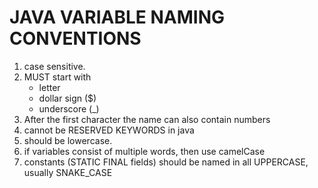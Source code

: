 # JAVA VARIABLE NAMING CONVENTIONS

1.  case sensitive. 
2.  MUST start with 
    - letter
    - dollar sign ($)
    - underscore (_)
3.  After the first character the name can also contain numbers
4.  cannot be RESERVED KEYWORDS in java
5.  should be lowercase. 
6.  if variables consist of multiple words, then use camelCase
7.  constants (STATIC FINAL fields) should be named in all UPPERCASE, usually SNAKE_CASE